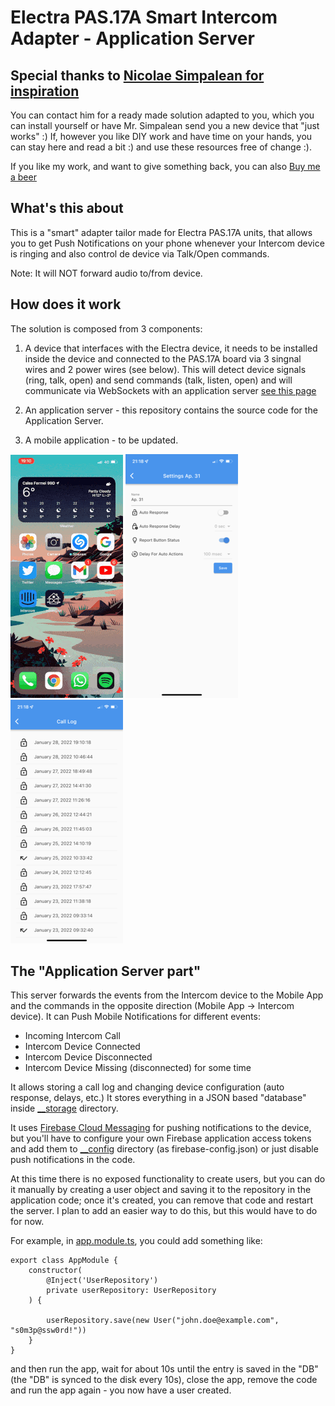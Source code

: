 # Electra PAS.17A Smart Intercom Adapter - Application Server

## Special thanks to [Nicolae Simpalean for inspiration](https://simpalean.site/interfon/)
You can contact him for a ready made solution adapted to you, which you can install yourself or have Mr. Simpalean send you a new device that "just works" :)
If, however you like DIY work and have time on your hands, you can stay here and read a bit :) and use these resources free of change :).

If you like my work, and want to give something back, you can also [Buy me a beer](https://www.paypal.com/donate/?hosted_button_id=LH4JS85SDZPKN)

## What's this about
This is a "smart" adapter tailor made for Electra PAS.17A units, that allows you to get Push Notifications on your phone whenever your Intercom device is ringing and also control de device via Talk/Open commands.

Note: It will NOT forward audio to/from device.

## How does it work

The solution is composed from 3 components:

1. A device that interfaces with the Electra device, it needs to be installed inside the device and connected to the PAS.17A board via 3 singnal wires and 2 power wires (see below). This will detect device signals (ring, talk, open) and send commands (talk, listen, open) and will communicate via WebSockets with an application server [see this page](https://github.com/adrian-dobre/Nano33IoT-Electra-Intercom)

2. An application server - this repository contains the source code for the Application Server.

3. A mobile application - to be updated.

![App Demo](./demo/images/app_demo.gif?raw=true)
![App Settings](./demo/images/app_settings.png?raw=true)
![App Call Log](./demo/images/app_call_log.png?raw=true)

## The "Application Server part"

This server forwards the events from the Intercom device to the Mobile App and the commands in the opposite direction (Mobile App -> Intercom device).
It can Push Mobile Notifications for different events:
- Incoming Intercom Call
- Intercom Device Connected
- Intercom Device Disconnected
- Intercom Device Missing (disconnected) for some time 

It allows storing a call log and changing device configuration (auto response, delays, etc.)
It stores everything in a JSON based "database" inside [__storage](./__storage) directory.

It uses [Firebase Cloud Messaging](https://firebase.google.com/docs/cloud-messaging) for pushing notifications to the device,
but you'll have to configure your own Firebase application access tokens and add them to [__config](./__config) directory (as firebase-config.json)
or just disable push notifications in the code.

At this time there is no exposed functionality to create users, but you can do it manually by creating a user object and saving it to the repository
in the application code; once it's created, you can remove that code and restart the server. I plan to add an easier way to do this, but
this would have to do for now.

For example, in [app.module.ts](./src/application/app.module.ts), you could add something like:
```
export class AppModule {
    constructor(
        @Inject('UserRepository')
        private userRepository: UserRepository
    ) {
  
        userRepository.save(new User("john.doe@example.com", "s0m3p@ssw0rd!"))
    }
}
```
and then run the app, wait for about 10s until the entry is saved in the "DB" (the "DB" is synced to the disk every 10s),
close the app, remove the code and run the app again - you now have a user created.